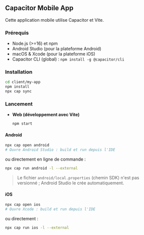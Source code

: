 ## Capacitor Mobile App

Cette application mobile utilise Capacitor et Vite.

### Prérequis
- Node.js (>=16) et npm  
- Android Studio (pour la plateforme Android)  
- macOS & Xcode (pour la plateforme iOS)  
- Capacitor CLI (global) : `npm install -g @capacitor/cli`

### Installation
```bash
cd client/my-app
npm install
npx cap sync
```

### Lancement

- **Web (développement avec Vite)**  
  ```bash
  npm start
  ```

#### Android
```bash
npx cap open android
# Ouvre Android Studio : build et run depuis l'IDE
```

ou directement en ligne de commande :
```bash
npx cap run android -l --external
```

> Le fichier `android/local.properties` (chemin SDK) n'est pas versionné ; Android Studio le crée automatiquement.

#### iOS
```bash
npx cap open ios
# Ouvre Xcode : build et run depuis l'IDE
```

ou directement :
```bash
npx cap run ios -l --external
```
